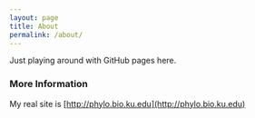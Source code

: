 ```yaml
---
layout: page
title: About
permalink: /about/
---
```


Just playing around with GitHub pages here.


### More Information

My real site is [http://phylo.bio.ku.edu](http://phylo.bio.ku.edu)



